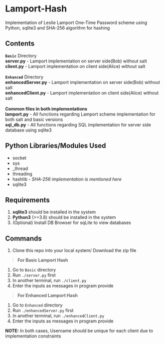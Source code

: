 # Lamport-Hash
Implementation of Leslie Lamport One-Time Password scheme using Python, sqlite3 and SHA-256 algorithm for hashing

## Contents
**`Basic`** Directory  
**server.py** - Lamport implementation on server side(Bob) without salt  
**client.py** - Lamport implementation on client side(Alice) without salt
<br>
<br>
**`Enhanced`** Directory  
**enhancedServer.py** - Lamport implementation on server side(Bob) without salt  
**enhancedClient.py** - Lamport implementation on client side(Alice) without salt 
<br>
<br>
**Common files in both implementations**  
**lamport.py** - All functions regarding Lamport scheme implementation for both salt and basic versions  
**sql_db.py** - All functions regarding SQL implementation for server side database using sqlite3 

## Python Libraries/Modules Used
- socket
- sys
- _thread
- threading
- hashlib - *SHA-256 implementation is mentioned here* 
- sqlite3
 
## Requirements
1. **sqlite3** should be installed in the system
2. **Python3** (>=3.8) should be installed in the system
3. (Optional) Install DB Browser for sqLite to view databases  
   
## Commands
1. Clone this repo into your local system/ Download the zip file
> **For Basic Lamport Hash**
 1. Go to `Basic` directory
 2. Run `./server.py` first
 3. In another terminal, run `./client.py`
 4. Enter the inputs as messages in program provide

> **For Enhanced Lamport Hash**
1. Go to `Enhanced` directory 
2. Run `./enhancedServer.py` first
3. In another terminal, run `./enhancedClient.py`
4. Enter the inputs as messages in program provide

**NOTE:** In both cases, Username should be unique for each client due to implementation constraints
